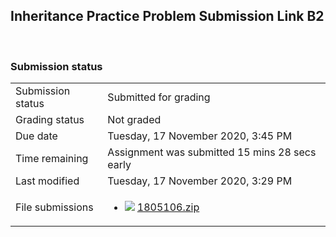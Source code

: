 <h2>Inheritance Practice Problem Submission Link B2</h2> 

<h3>Submission status</h3><table>
<tbody><tr>
<td>Submission status</td>
<td>Submitted for grading</td>
</tr>
<tr>
<td>Grading status</td>
<td>Not graded</td>
</tr>
<tr>
<td>Due date</td>
<td>Tuesday, 17 November 2020, 3:45 PM</td>
</tr>
<tr>
<td>Time remaining</td>
<td>Assignment was submitted 15 mins 28 secs early</td>
</tr>
<tr>
<td>Last modified</td>
<td>Tuesday, 17 November 2020, 3:29 PM</td>
</tr>
<tr>
<td>File submissions</td>
<td><ul><li><img src="../../../January%202019/CSE102/Submission%20link%20for%20assignment%20on%202d%20array%2C%20multi%20dimensional%20pointers%20and%20strings/file/archive.png" /> <a href="file/1805106.zip">1805106.zip</a> 
</li></ul>

</td>
</tr>

</tbody>
</table>



